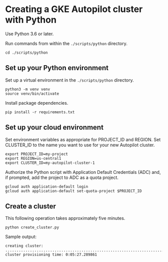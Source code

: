 # Creating a GKE Autopilot cluster with Python

Use Python 3.6 or later.

Run commands from within the `./scripts/python` directory.

```text
cd ./scripts/python
```

## Set up your Python environment

Set up a virtual environment in the `./scripts/python` directory.

```text
python3 -m venv venv
source venv/bin/activate
```

Install package dependencies.

```text
pip install -r requirements.txt
```

## Set up your cloud environment

Set environment variables as appropriate for PROJECT_ID and REGION. Set
CLUSTER_ID to the name you want to use for your new Autopilot cluster.

```text
export PROJECT_ID=my-project
export REGION=us-central1
export CLUSTER_ID=my-autopilot-cluster-1
```

Authorize the Python script with Application Default Credentials (ADC) and, if
prompted, add the project to ADC as a quota project.

```text
gcloud auth application-default login
gcloud auth application-default set-quota-project $PROJECT_ID
```

## Create a cluster

This following operation takes approximately five minutes.

```text
python create_cluster.py
```

Sample output:

```text
creating cluster:
......................................................................................................
cluster provisioning time: 0:05:27.289861
```
